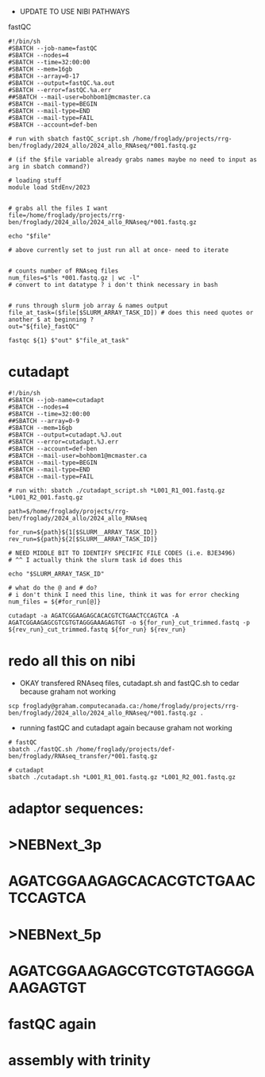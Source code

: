 - UPDATE TO USE NIBI PATHWAYS

fastQC

```
#!/bin/sh
#SBATCH --job-name=fastQC
#SBATCH --nodes=4
#SBATCH --time=32:00:00
#SBATCH --mem=16gb
#SBATCH --array=0-17
#SBATCH --output=fastQC.%a.out
#SBATCH --error=fastQC.%a.err
##SBATCH --mail-user=bohbom1@mcmaster.ca
#SBATCH --mail-type=BEGIN
#SBATCH --mail-type=END
#SBATCH --mail-type=FAIL
#SBATCH --account=def-ben

# run with sbatch fastQC_script.sh /home/froglady/projects/rrg-ben/froglady/2024_allo/2024_allo_RNAseq/*001.fastq.gz

# (if the $file variable already grabs names maybe no need to input as arg in sbatch command?) 

# loading stuff
module load StdEnv/2023


# grabs all the files I want
file=/home/froglady/projects/rrg-ben/froglady/2024_allo/2024_allo_RNAseq/*001.fastq.gz

echo "$file"

# above currently set to just run all at once- need to iterate


# counts number of RNAseq files
num_files=$"ls *001.fastq.gz | wc -l"
# convert to int datatype ? i don't think necessary in bash


# runs through slurm job array & names output
file_at_task=($file[$SLURM_ARRAY_TASK_ID]) # does this need quotes or another $ at beginning ?
out="${file}_fastQC"

fastqc ${1} $"out" $"file_at_task" 
```

# cutadapt
```
#!/bin/sh
#SBATCH --job-name=cutadapt
#SBATCH --nodes=4
#SBATCH --time=32:00:00
##SBATCH --array=0-9
#SBATCH --mem=16gb
#SBATCH --output=cutadapt.%J.out
#SBATCH --error=cutadapt.%J.err
#SBATCH --account=def-ben
#SBATCH --mail-user=bohbom1@mcmaster.ca
#SBATCH --mail-type=BEGIN
#SBATCH --mail-type=END
#SBATCH --mail-type=FAIL

# run with: sbatch ./cutadapt_script.sh *L001_R1_001.fastq.gz *L001_R2_001.fastq.gz

path=$/home/froglady/projects/rrg-ben/froglady/2024_allo/2024_allo_RNAseq

for_run=${path}${1[$SLURM__ARRAY_TASK_ID]}
rev_run=${path}${2[$SLURM__ARRAY_TASK_ID]}

# NEED MIDDLE BIT TO IDENTIFY SPECIFIC FILE CODES (i.e. BJE3496)
# ^^ I actually think the slurm task id does this

echo "$SLURM_ARRAY_TASK_ID"

# what do the @ and # do?
# i don't think I need this line, think it was for error checking
num_files = ${#for_run[@]}

cutadapt -a AGATCGGAAGAGCACACGTCTGAACTCCAGTCA -A AGATCGGAAGAGCGTCGTGTAGGGAAAGAGTGT -o ${for_run}_cut_trimmed.fastq -p ${rev_run}_cut_trimmed.fastq ${for_run} ${rev_run}

```
# redo all this on nibi



- OKAY transfered RNAseq files, cutadapt.sh and fastQC.sh to cedar because graham not working
```
scp froglady@graham.computecanada.ca:/home/froglady/projects/rrg-ben/froglady/2024_allo/2024_allo_RNAseq/*001.fastq.gz .
```

- running fastQC and cutadapt again because graham not working
```
# fastQC
sbatch ./fastQC.sh /home/froglady/projects/def-ben/froglady/RNAseq_transfer/*001.fastq.gz

# cutadapt
sbatch ./cutadapt.sh *L001_R1_001.fastq.gz *L001_R2_001.fastq.gz
```













# adaptor sequences:

# >NEBNext_3p
# AGATCGGAAGAGCACACGTCTGAACTCCAGTCA
# >NEBNext_5p
# AGATCGGAAGAGCGTCGTGTAGGGAAAGAGTGT

# fastQC again

# assembly with trinity
